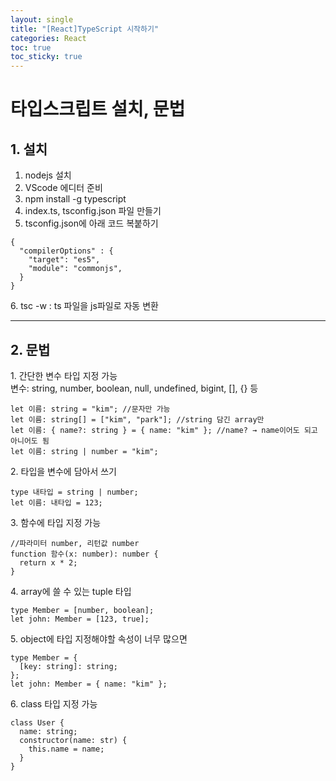 ```yaml
---
layout: single
title: "[React]TypeScript 시작하기"
categories: React
toc: true
toc_sticky: true
---
```


# 타입스크립트 설치, 문법

## 1. 설치

1. nodejs 설치
2. VScode 에디터 준비
3. npm install -g typescript
4. index.ts, tsconfig.json 파일 만들기
5. tsconfig.json에 아래 코드 복붙하기

```tsx
{
  "compilerOptions" : {
    "target": "es5",
    "module": "commonjs",
  }
}
```

6\. tsc -w : ts 파일을 js파일로 자동 변환

---

## 2. 문법

1\. 간단한 변수 타입 지정 가능  
변수: string, number, boolean, null, undefined, bigint, [], {} 등

```tsx
let 이름: string = "kim"; //문자만 가능
let 이름: string[] = ["kim", "park"]; //string 담긴 array만
let 이름: { name?: string } = { name: "kim" }; //name? → name이어도 되고 아니어도 됨
let 이름: string | number = "kim";
```

2\. 타입을 변수에 담아서 쓰기

```tsx
type 내타입 = string | number;
let 이름: 내타입 = 123;
```

3\. 함수에 타입 지정 가능

```tsx
//파라미터 number, 리턴값 number
function 함수(x: number): number {
  return x * 2;
}
```

4\. array에 쓸 수 있는 tuple 타입

```tsx
type Member = [number, boolean];
let john: Member = [123, true];
```

5\. object에 타입 지정해야할 속성이 너무 많으면

```tsx
type Member = {
  [key: string]: string;
};
let john: Member = { name: "kim" };
```

6\. class 타입 지정 가능

```tsx
class User {
  name: string;
  constructor(name: str) {
    this.name = name;
  }
}
```
